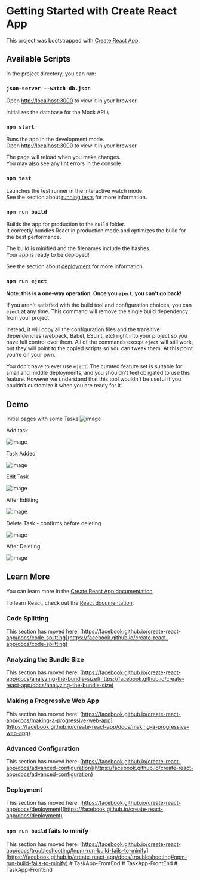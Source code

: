 # Getting Started with Create React App

This project was bootstrapped with [Create React App](https://github.com/facebook/create-react-app).

## Available Scripts

In the project directory, you can run:

### `json-server --watch db.json`

Open [http://localhost:3000](http://localhost:3000) to view it in your browser.


Initializes the database for the Mock API.\

### `npm start`

Runs the app in the development mode.\
Open [http://localhost:3000](http://localhost:3001) to view it in your browser.

The page will reload when you make changes.\
You may also see any lint errors in the console.

### `npm test`

Launches the test runner in the interactive watch mode.\
See the section about [running tests](https://facebook.github.io/create-react-app/docs/running-tests) for more information.

### `npm run build`

Builds the app for production to the `build` folder.\
It correctly bundles React in production mode and optimizes the build for the best performance.

The build is minified and the filenames include the hashes.\
Your app is ready to be deployed!

See the section about [deployment](https://facebook.github.io/create-react-app/docs/deployment) for more information.

### `npm run eject`

**Note: this is a one-way operation. Once you `eject`, you can't go back!**

If you aren't satisfied with the build tool and configuration choices, you can `eject` at any time. This command will remove the single build dependency from your project.

Instead, it will copy all the configuration files and the transitive dependencies (webpack, Babel, ESLint, etc) right into your project so you have full control over them. All of the commands except `eject` will still work, but they will point to the copied scripts so you can tweak them. At this point you're on your own.

You don't have to ever use `eject`. The curated feature set is suitable for small and middle deployments, and you shouldn't feel obligated to use this feature. However we understand that this tool wouldn't be useful if you couldn't customize it when you are ready for it.

## Demo 

Initial pages with some Tasks
![image](https://user-images.githubusercontent.com/109571491/232034715-7de47554-2070-4e30-9711-c40de3f46d42.png)

Add task

![image](https://user-images.githubusercontent.com/109571491/232072419-a16e500c-9ac7-445f-8a94-d0e56abcb8cf.png)

Task Added

![image](https://user-images.githubusercontent.com/109571491/232072786-000b4169-c7f0-4409-b14d-828261128c87.png)

Edit Task

![image](https://user-images.githubusercontent.com/109571491/232072982-cf85e62c-2a32-4031-9c30-ff25219b7201.png)

After Editting

![image](https://user-images.githubusercontent.com/109571491/232073257-348d6d54-1587-4c13-af2a-9bcf22a2f927.png)

Delete Task - confirms before deleting 

![image](https://user-images.githubusercontent.com/109571491/232073506-268528a1-4723-428b-853d-5425c2308093.png)

After Deleting

![image](https://user-images.githubusercontent.com/109571491/232073706-8ffcd8db-aa94-4d41-b274-99cd155f1b56.png)





## Learn More

You can learn more in the [Create React App documentation](https://facebook.github.io/create-react-app/docs/getting-started).

To learn React, check out the [React documentation](https://reactjs.org/).

### Code Splitting

This section has moved here: [https://facebook.github.io/create-react-app/docs/code-splitting](https://facebook.github.io/create-react-app/docs/code-splitting)

### Analyzing the Bundle Size

This section has moved here: [https://facebook.github.io/create-react-app/docs/analyzing-the-bundle-size](https://facebook.github.io/create-react-app/docs/analyzing-the-bundle-size)

### Making a Progressive Web App

This section has moved here: [https://facebook.github.io/create-react-app/docs/making-a-progressive-web-app](https://facebook.github.io/create-react-app/docs/making-a-progressive-web-app)

### Advanced Configuration

This section has moved here: [https://facebook.github.io/create-react-app/docs/advanced-configuration](https://facebook.github.io/create-react-app/docs/advanced-configuration)

### Deployment

This section has moved here: [https://facebook.github.io/create-react-app/docs/deployment](https://facebook.github.io/create-react-app/docs/deployment)

### `npm run build` fails to minify

This section has moved here: [https://facebook.github.io/create-react-app/docs/troubleshooting#npm-run-build-fails-to-minify](https://facebook.github.io/create-react-app/docs/troubleshooting#npm-run-build-fails-to-minify)
#   T a s k A p p - F r o n t E n d  
 #   T a s k A p p - F r o n t E n d  
 #   T a s k A p p - F r o n t E n d  
 